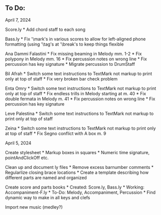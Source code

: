 To Do:
------

April 7, 2024

Score.ly
    * Add chord staff to each song

Bass.ly
    * Fix '\mark's in various scores to allow for left-aligned phone formatting (using '\tag's at '\break's to keep things flexible


Ana Dammi Falastini
    * Fix missing beaming in Melody mm. 1-2
    * Fix polypony in Melody mm. 16
    * Fix percussion notes on wrong line
    * Fix percussion has key signature
    * Migrate percussion to DrumStaff

Bil Afrah
    * Switch some text instructions to TextMark not markup to print only at top of staff
    * Fix very broken bar check problem

Enta Omry
    * Switch some text instructions to TextMark not markup to print only at top of staff
    * Fix endless trills in Melody starting at m. 40
    * Fix double fermata in Melody m. 41
    * Fix percussion notes on wrong line
    * Fix percussion has key signature

Leve Palestina
    * Switch some text instructions to TextMark not markup to print only at top of staff

Zeina
    * Switch some text instructions to TextMark not markup to print only at top of staff
    * Fix Segno conflict with A box m. 9   

April 5, 2024

Create stylesheet
    * Markup boxes in squares
    * Numeric time signature, pointAndClickOff etc.

Clean up and document ly files
    * Remove excess barnumber comments
    * Regularlize closing brace locations
    * Create a template describing how different parts are named and organized

Create score and parts books
    * Created: Score.ly, Bass.ly
    * Working: Accompaniment-F.ly
    * To-Do: Melody, Accompaniment, Percussion
    * Find dynamic way to make in all keys and clefs

Import new music (medley?)